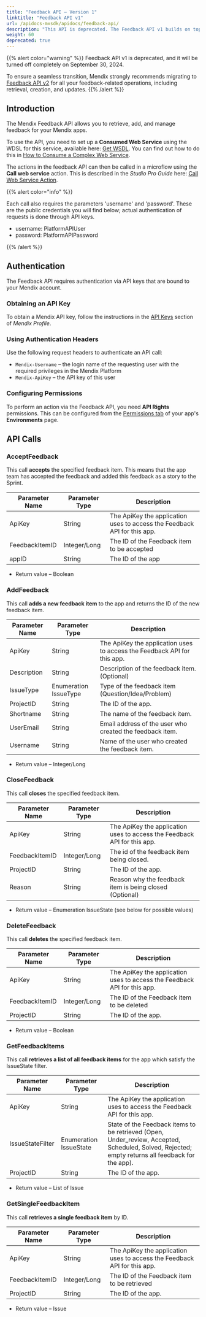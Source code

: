 ```yaml
---
title: "Feedback API – Version 1"
linktitle: "Feedback API v1"
url: /apidocs-mxsdk/apidocs/feedback-api/
description: "This API is deprecated. The Feedback API v1 builds on top of the feedback management functionality of the Mendix Platform and connects your own feedback gathering tool."
weight: 60
deprecated: true
---
```


{{% alert color="warning" %}}
Feedback API v1 is deprecated, and it will be turned off completely on September 30, 2024.

To ensure a seamless transition, Mendix strongly recommends migrating to [Feedback API v2](/apidocs-mxsdk/apidocs/feedback-api-v2/) for all your feedback-related operations, including retrieval, creation, and updates.
{{% /alert %}}

## Introduction

The Mendix Feedback API allows you to retrieve, add, and manage feedback for your Mendix apps.

To use the API, you need to set up a **Consumed Web Service** using the WDSL for this service, available here: [Get WSDL](/attachments/apidocs-mxsdk/apidocs/feedback-api/19398864.wsdl). You can find out how to do this in [How to Consume a Complex Web Service](/howto/integration/consume-a-complex-web-service/).

The actions in the feedback API can then be called in a microflow using the **Call web service** action. This is described in the *Studio Pro Guide* here: [Call Web Service Action](/refguide/call-web-service-action/).

{{% alert color="info" %}}

Each call also requires the parameters 'username' and 'password'. These are the public credentials you will find below; actual authentication of requests is done through API keys.

* username: PlatformAPIUser
* password: PlatformAPIPassword

{{% /alert %}}

## Authentication

The Feedback API requires authentication via API keys that are bound to your Mendix account.

### Obtaining an API Key

To obtain a Mendix API key, follow the instructions in the [API Keys](/community-tools/mendix-profile/user-settings/#profile-api-keys) section of *Mendix Profile*.

### Using Authentication Headers

Use the following request headers to authenticate an API call:

* `Mendix-Username` – the login name of the requesting user with the required privileges in the Mendix Platform
* `Mendix-ApiKey` – the API key of this user

### Configuring Permissions

To perform an action via the Feedback API, you need **API Rights** permissions. This can be configured from the [Permissions tab](/developerportal/deploy/node-permissions/#permissions-tab) of your app's **Environments** page.

## API Calls

### AcceptFeedback

This call **accepts** the specified feedback item. This means that the app team has accepted the feedback and added this feedback as a story to the Sprint.

| Parameter Name | Parameter Type | Description |
| --- | --- | --- |
| ApiKey | String | The ApiKey the application uses to access the Feedback API for this app.
| FeedbackItemID | Integer/Long | The ID of the Feedback item to be accepted 
| appID | String |  The ID of the app

* Return value – Boolean

### AddFeedback

This call **adds a new feedback item** to the app and returns the ID of the new feedback item.

| Parameter Name | Parameter Type | Description |
| --- | --- | --- |
| ApiKey | String | The ApiKey the application uses to access the Feedback API for this app. 
| Description | String | Description of the feedback item. (Optional) 
| IssueType | Enumeration IssueType | Type of the feedback item (Question/Idea/Problem) 
| ProjectID | String | The ID of the app. 
| Shortname | String | The name of the feedback item. 
| UserEmail | String | Email address of the user who created the feedback item. 
| Username | String | Name of the user who created the feedback item.

* Return value – Integer/Long

### CloseFeedback

This call **closes** the specified feedback item.

| Parameter Name | Parameter Type | Description |
| --- | --- | --- |
| ApiKey | String | The ApiKey the application uses to access the Feedback API for this app.
| FeedbackItemID | Integer/Long | The id of the feedback item being closed. 
| ProjectID | String | The ID of the app. 
| Reason | String | Reason why the feedback item is being closed (Optional)

* Return value – Enumeration IssueState (see below for possible values)

### DeleteFeedback

This call **deletes** the specified feedback item.

| Parameter Name | Parameter Type | Description |
| --- | --- | --- |
| ApiKey | String | The ApiKey the application uses to access the Feedback API for this app.
| FeedbackItemID | Integer/Long | The ID of the Feedback item to be deleted 
| ProjectID | String | The ID of the app.

* Return value – Boolean

### GetFeedbackItems

This call **retrieves a list of all feedback items** for the app which satisfy the IssueState filter.

| Parameter Name | Parameter Type | Description |
| --- | --- | --- |
| ApiKey | String | The ApiKey the application uses to access the Feedback API for this app. |
| IssueStateFilter | Enumeration IssueState | State of the Feedback items to be retrieved (Open, Under_review, Accepted, Scheduled, Solved, Rejected; empty returns all feedback for the app). |
| ProjectID | String | The ID of the app. |

* Return value – List of Issue

### GetSingleFeedbackItem

This call **retrieves a single feedback item** by ID.

| Parameter Name | Parameter Type | Description |
| --- | --- | --- |
| ApiKey | String | The ApiKey the application uses to access the Feedback API for this app.
| FeedbackItemID | Integer/Long | The ID of the Feedback item to be retrieved 
| ProjectID | String | The ID of the app.

* Return value – Issue
